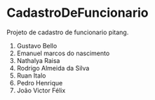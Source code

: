 # CadastroDeFuncionario
Projeto de cadastro de funcionario pitang. 


<html>
<head>
<title>GRUPO</title>
</head>

<body>
<ol>
<li>Gustavo Bello</li>
<li>Emanuel marcos do nascimento</li>
<li>Nathalya Raisa</li>
<li>Rodrigo Almeida da Silva</li>
<li>Ruan Italo</li> 
<li>Pedro Henrique</li>
<li>João Victor Félix</li>
</ol>
</body>
</html>


